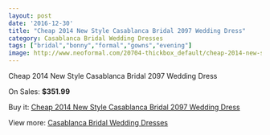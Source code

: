 ```yaml
---
layout: post
date: '2016-12-30'
title: "Cheap 2014 New Style Casablanca Bridal 2097 Wedding Dress"
category: Casablanca Bridal Wedding Dresses
tags: ["bridal","bonny","formal","gowns","evening"]
image: http://www.neoformal.com/20704-thickbox_default/cheap-2014-new-style-casablanca-bridal-2097-wedding-dress.jpg
---
```

Cheap 2014 New Style Casablanca Bridal 2097 Wedding Dress

On Sales: **$351.99**
<a href="https://www.neoformal.com/en/casablanca-bridal-wedding-dresses-2014/6630-cheap-2014-new-style-casablanca-bridal-2097-wedding-dress.html"><amp-img layout="responsive" width="600" height="600" src="//www.neoformal.com/20704-thickbox_default/cheap-2014-new-style-casablanca-bridal-2097-wedding-dress.jpg" alt="Cheap 2014 New Style Casablanca Bridal 2097 Wedding Dress 0" /></a>

Buy it: [Cheap 2014 New Style Casablanca Bridal 2097 Wedding Dress](https://www.neoformal.com/en/casablanca-bridal-wedding-dresses-2014/6630-cheap-2014-new-style-casablanca-bridal-2097-wedding-dress.html "Cheap 2014 New Style Casablanca Bridal 2097 Wedding Dress")

View more: [Casablanca Bridal Wedding Dresses](https://www.neoformal.com/en/95-casablanca-bridal-wedding-dresses-2014 "Casablanca Bridal Wedding Dresses")